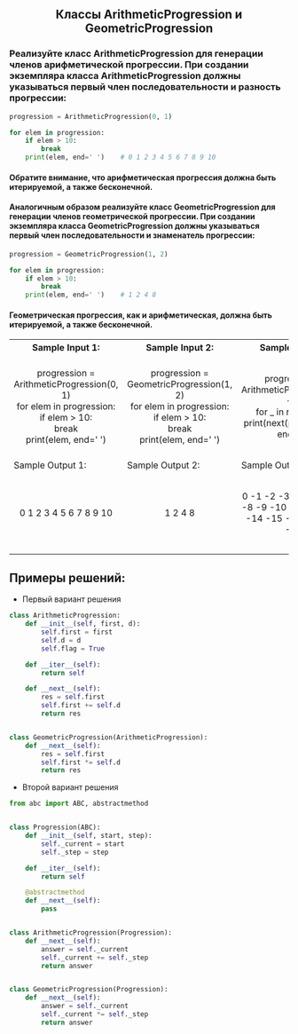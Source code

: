 <h2 style="text-align:center">Классы ArithmeticProgression и GeometricProgression</h2>

### Реализуйте класс ArithmeticProgression для генерации членов арифметической прогрессии. При создании экземпляра класса ArithmeticProgression должны указываться первый член последовательности и разность прогрессии:
```python
progression = ArithmeticProgression(0, 1)

for elem in progression:
    if elem > 10:
        break
    print(elem, end=' ')    # 0 1 2 3 4 5 6 7 8 9 10
```
#### Обратите внимание, что арифметическая прогрессия должна быть итерируемой, а также бесконечной.

#### Аналогичным образом реализуйте класс GeometricProgression для генерации членов геометрической прогрессии. При создании экземпляра класса GeometricProgression должны указываться первый член последовательности и знаменатель прогрессии:
```python
progression = GeometricProgression(1, 2)

for elem in progression:
    if elem > 10:
        break
    print(elem, end=' ')    # 1 2 4 8
```
#### Геометрическая прогрессия, как и арифметическая, должна быть итерируемой, а также бесконечной.

<table align="center">
  <tbody>
    <tr>
      <th>Sample Input 1: </th>
      <th>Sample Input 2: </th>
      <th>Sample Input 3: </th>
      <th>Sample Input 4: </th>
    </tr>
    <tr>
      <td align="center">progression = ArithmeticProgression(0, 1)<br>
                          for elem in progression:<br>
                              if elem > 10:<br>
                                  break<br>
                              print(elem, end=' ')<br></td>
      <td align="center">progression = GeometricProgression(1, 2)<br>
                          for elem in progression:<br>
                              if elem > 10:<br>
                                  break<br>
                              print(elem, end=' ')<br></td>
      <td align="center">progression = ArithmeticProgression(0, -1)<br>
                          for _ in range(20):<br>
                              print(next(progression), end=' ')<br></td>
      <td align="center">progression = GeometricProgression(4, -2)<br>
                          count = 0<br>
                          for item in progression:<br>
                              if count == 20:<br>
                                  break<br>
                              count += 1<br>
                              print(item, end=' ')<br></td>
    </tr>
    <tr>
      <td>Sample Output 1:</td>
      <td>Sample Output 2:</td>
      <td>Sample Output 3:</td>
      <td>Sample Output 4:</td>
      </tr>
    <tr>
      <td align="center">
                        0 1 2 3 4 5 6 7 8 9 10<br>
      </td>
      <td align="center">
                        1 2 4 8<br>
      </td>
      <td align="center">
                        0 -1 -2 -3 -4 -5 -6 -7 -8 -9 -10 -11 -12 -13 -14 -15 -16 -17 -18 -19<br>
      </td>
      <td align="center">
                        4 -8 16 -32 64 -128 256 -512 1024 -2048 4096 -8192 16384 -32768 65536 -131072 262144 -524288 1048576 -2097152<br>
      </td>
    </tr>
  </tbody>
</table>



## Примеры решений:
* Первый вариант решения
```python
class ArithmeticProgression:
    def __init__(self, first, d):
        self.first = first
        self.d = d
        self.flag = True

    def __iter__(self):
        return self

    def __next__(self):
        res = self.first
        self.first += self.d
        return res


class GeometricProgression(ArithmeticProgression):
    def __next__(self):
        res = self.first
        self.first *= self.d
        return res
```
* Второй вариант решения

```python
from abc import ABC, abstractmethod


class Progression(ABC):
    def __init__(self, start, step):
        self._current = start
        self._step = step

    def __iter__(self):
        return self

    @abstractmethod
    def __next__(self):
        pass


class ArithmeticProgression(Progression):
    def __next__(self):
        answer = self._current
        self._current += self._step
        return answer


class GeometricProgression(Progression):
    def __next__(self):
        answer = self._current
        self._current *= self._step
        return answer
```


